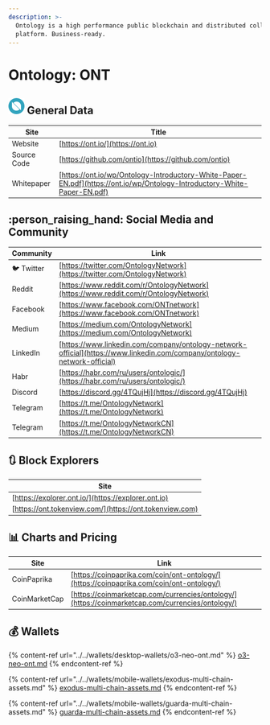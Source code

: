 ```yaml
---
description: >-
  Ontology is a high performance public blockchain and distributed collaboration
  platform. Business-ready.
---
```


# Ontology: ONT

## ![](../../.gitbook/assets/ont.png) General Data

| Site        | Title                                                                                                                    |
| ----------- | ------------------------------------------------------------------------------------------------------------------------ |
| Website     | [https://ont.io/](https://ont.io)                                                                                        |
| Source Code | [https://github.com/ontio](https://github.com/ontio)                                                                     |
| Whitepaper  | [https://ont.io/wp/Ontology-Introductory-White-Paper-EN.pdf](https://ont.io/wp/Ontology-Introductory-White-Paper-EN.pdf) |

## :person_raising_hand: Social Media and Community

| Community      | Link                                                                                                                     |
| -------------- | ------------------------------------------------------------------------------------------------------------------------ |
| :bird: Twitter | [https://twitter.com/OntologyNetwork](https://twitter.com/OntologyNetwork)                                               |
| Reddit         | [https://www.reddit.com/r/OntologyNetwork](https://www.reddit.com/r/OntologyNetwork)                                     |
| Facebook       | [https://www.facebook.com/ONTnetwork](https://www.facebook.com/ONTnetwork)                                               |
| Medium         | [https://medium.com/OntologyNetwork](https://medium.com/OntologyNetwork)                                                 |
| LinkedIn       | [https://www.linkedin.com/company/ontology-network-official](https://www.linkedin.com/company/ontology-network-official) |
| Habr           | [https://habr.com/ru/users/ontologic/](https://habr.com/ru/users/ontologic/)                                             |
| Discord        | [https://discord.gg/4TQujHj](https://discord.gg/4TQujHj)                                                                 |
| Telegram       | [https://t.me/OntologyNetwork](https://t.me/OntologyNetwork)                                                             |
| Telegram       | [https://t.me/OntologyNetworkCN](https://t.me/OntologyNetworkCN)                                                         |

## :arrows_clockwise: Block Explorers

| Site                                                    |
| ------------------------------------------------------- |
| [https://explorer.ont.io/](https://explorer.ont.io)     |
| [https://ont.tokenview.com/](https://ont.tokenview.com) |

## :bar_chart: Charts and Pricing

| Site          | Link                                                                                             |
| ------------- | ------------------------------------------------------------------------------------------------ |
| CoinPaprika   | [https://coinpaprika.com/coin/ont-ontology/](https://coinpaprika.com/coin/ont-ontology/)         |
| CoinMarketCap | [https://coinmarketcap.com/currencies/ontology/](https://coinmarketcap.com/currencies/ontology/) |

## :moneybag: Wallets

{% content-ref url="../../wallets/desktop-wallets/o3-neo-ont.md" %}
[o3-neo-ont.md](../../wallets/desktop-wallets/o3-neo-ont.md)
{% endcontent-ref %}

{% content-ref url="../../wallets/mobile-wallets/exodus-multi-chain-assets.md" %}
[exodus-multi-chain-assets.md](../../wallets/mobile-wallets/exodus-multi-chain-assets.md)
{% endcontent-ref %}

{% content-ref url="../../wallets/mobile-wallets/guarda-multi-chain-assets.md" %}
[guarda-multi-chain-assets.md](../../wallets/mobile-wallets/guarda-multi-chain-assets.md)
{% endcontent-ref %}
